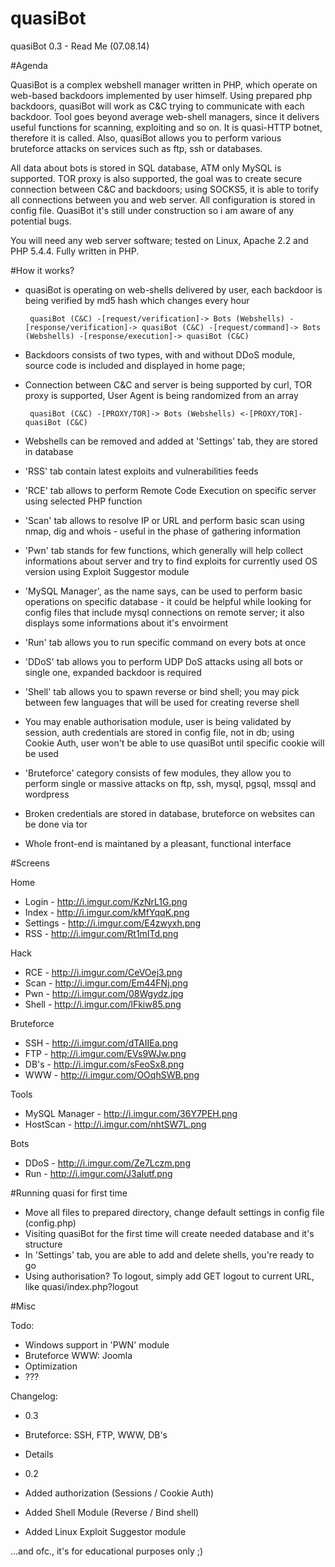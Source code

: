 quasiBot
========

quasiBot 0.3 - Read Me (07.08.14)

#Agenda

QuasiBot is a complex webshell manager written in PHP, which operate on web-based backdoors implemented by user himself. Using prepared php backdoors, quasiBot will work as C&C trying to communicate with each backdoor. Tool goes beyond average web-shell managers, since it delivers useful functions for scanning, exploiting and so on. It is quasi-HTTP botnet, therefore it is called. Also, quasiBot allows you to perform various bruteforce attacks on services such as ftp, ssh or databases.

All data about bots is stored in SQL database, ATM only MySQL is supported. TOR proxy is also supported, the goal was to create secure connection between C&C and backdoors; using SOCKS5, it is able to torify all connections between you and web server. All configuration is stored in config file. QuasiBot it's still under construction so i am aware of any potential bugs.

You will need any web server software; tested on Linux, Apache 2.2 and PHP 5.4.4. Fully written in PHP.


#How it works?

 - quasiBot is operating on web-shells delivered by user, each backdoor is being verified by md5 hash which changes every hour

		quasiBot (C&C) -[request/verification]-> Bots (Webshells) -[response/verification]-> quasiBot (C&C) -[request/command]-> Bots (Webshells) -[response/execution]-> quasiBot (C&C)	
		
 - Backdoors consists of two types, with and without DDoS module, source code is included and displayed in home page; 
 - Connection between C&C and server is being supported by curl, TOR proxy is supported, User Agent is being randomized from an array

 		quasiBot (C&C) -[PROXY/TOR]-> Bots (Webshells) <-[PROXY/TOR]- quasiBot (C&C)

 - Webshells can be removed and added at 'Settings' tab, they are stored in database
 - 'RSS' tab contain latest exploits and vulnerabilities feeds
 - 'RCE' tab allows to perform Remote Code Execution on specific server using selected PHP function
 - 'Scan' tab allows to resolve IP or URL and perform basic scan using nmap, dig and whois - useful in the phase of gathering information
 - 'Pwn' tab stands for few functions, which generally will help collect informations about server and try to find exploits for currently used OS version using Exploit Suggestor module
 - 'MySQL Manager', as the name says, can be used to perform basic operations on specific database - it could be helpful while looking for config files that include mysql connections on remote server; it also displays some informations about it's envoirment
 - 'Run' tab allows you to run specific command on every bots at once
 - 'DDoS' tab allows you to perform UDP DoS attacks using all bots or single one, expanded backdoor is required
 - 'Shell' tab allows you to spawn reverse or bind shell; you may pick between few languages that will be used for creating reverse shell
 - You may enable authorisation module, user is being validated by session, auth credentials are stored in config file, not in db; using Cookie Auth, user won't be able to use quasiBot until specific cookie will be used
 - 'Bruteforce' category consists of few modules, they allow you to perform single or massive attacks on ftp, ssh, mysql, pgsql, mssql and wordpress
 - Broken credentials are stored in database, bruteforce on websites can be done via tor
 - Whole front-end is maintaned by a pleasant, functional interface


#Screens

Home
 - Login - http://i.imgur.com/KzNrL1G.png
 - Index - http://i.imgur.com/kMfYqqK.png
 - Settings - http://i.imgur.com/E4zwyxh.png
 - RSS - http://i.imgur.com/Rt1mITd.png 

Hack
 - RCE - http://i.imgur.com/CeVOej3.png
 - Scan - http://i.imgur.com/Em44FNj.png
 - Pwn - http://i.imgur.com/08Wgydz.jpg
 - Shell - http://i.imgur.com/lFkiw85.png

Bruteforce
 - SSH - http://i.imgur.com/dTAIIEa.png
 - FTP - http://i.imgur.com/EVs9WJw.png
 - DB's - http://i.imgur.com/sFeoSx8.png
 - WWW - http://i.imgur.com/OOqhSWB.png

Tools
 - MySQL Manager - http://i.imgur.com/36Y7PEH.png
 - HostScan - http://i.imgur.com/nhtSW7L.png

Bots
 - DDoS - http://i.imgur.com/Ze7Lczm.png
 - Run - http://i.imgur.com/J3aIutf.png


#Running quasi for first time

 - Move all files to prepared directory, change default settings in config file (config.php)
 - Visiting quasiBot for the first time will create needed database and it's structure
 - In 'Settings' tab, you are able to add and delete shells, you're ready to go
 - Using authorisation? To logout, simply add GET logout to current URL, like quasi/index.php?logout
 

#Misc

Todo:
 - Windows support in 'PWN' module
 - Bruteforce WWW: Joomla
 - Optimization
 - ???
 

Changelog:

- 0.3
 - Bruteforce: SSH, FTP, WWW, DB's
 - Details


- 0.2
 - Added authorization (Sessions / Cookie Auth)
 - Added Shell Module (Reverse / Bind shell)
 - Added Linux Exploit Suggestor module
 

...and ofc., it's for educational purposes only ;)
